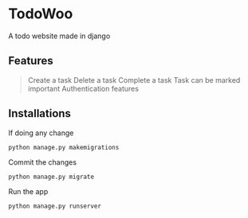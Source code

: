 # TodoWoo
A todo website made in django
## Features
> Create a task
> Delete a task
> Complete a task
> Task can be marked important
> Authentication features

## Installations
If doing any change
```
python manage.py makemigrations
```
Commit the changes
```
python manage.py migrate
```
Run the app
```
python manage.py runserver
```
